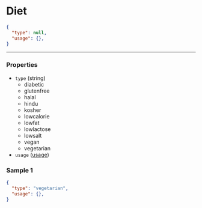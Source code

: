 # Diet

```json
{
  "type": null,
  "usage": {},
}
```
---

### Properties

- `type` (string)
  - diabetic
  - glutenfree
  - halal
  - hindu
  - kosher
  - lowcalorie
  - lowfat
  - lowlactose
  - lowsalt
  - vegan
  - vegetarian
- `usage` ([usage](../usage))

### Sample 1
```json
{
  "type": "vegetarian",
  "usage": {},
}
```
